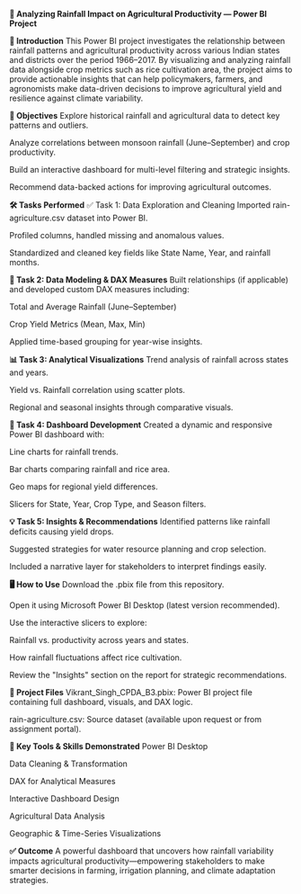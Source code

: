 **🌾 Analyzing Rainfall Impact on Agricultural Productivity — Power BI Project**

**📌 Introduction**
This Power BI project investigates the relationship between rainfall patterns and agricultural productivity across various Indian states and districts over the period 1966–2017. By visualizing and analyzing rainfall data alongside crop metrics such as rice cultivation area, the project aims to provide actionable insights that can help policymakers, farmers, and agronomists make data-driven decisions to improve agricultural yield and resilience against climate variability.

**🎯 Objectives**
Explore historical rainfall and agricultural data to detect key patterns and outliers.

Analyze correlations between monsoon rainfall (June–September) and crop productivity.

Build an interactive dashboard for multi-level filtering and strategic insights.

Recommend data-backed actions for improving agricultural outcomes.

**🛠️ Tasks Performed**
✅ Task 1: Data Exploration and Cleaning
Imported rain-agriculture.csv dataset into Power BI.

Profiled columns, handled missing and anomalous values.

Standardized and cleaned key fields like State Name, Year, and rainfall months.

**🔧 Task 2: Data Modeling & DAX Measures**
Built relationships (if applicable) and developed custom DAX measures including:

Total and Average Rainfall (June–September)

Crop Yield Metrics (Mean, Max, Min)

Applied time-based grouping for year-wise insights.

**📊 Task 3: Analytical Visualizations**
Trend analysis of rainfall across states and years.

Yield vs. Rainfall correlation using scatter plots.

Regional and seasonal insights through comparative visuals.

**📍 Task 4: Dashboard Development**
Created a dynamic and responsive Power BI dashboard with:

Line charts for rainfall trends.

Bar charts comparing rainfall and rice area.

Geo maps for regional yield differences.

Slicers for State, Year, Crop Type, and Season filters.

**💡 Task 5: Insights & Recommendations**
Identified patterns like rainfall deficits causing yield drops.

Suggested strategies for water resource planning and crop selection.

Included a narrative layer for stakeholders to interpret findings easily.

**🖥️ How to Use**
Download the .pbix file from this repository.

Open it using Microsoft Power BI Desktop (latest version recommended).

Use the interactive slicers to explore:

Rainfall vs. productivity across years and states.

How rainfall fluctuations affect rice cultivation.

Review the "Insights" section on the report for strategic recommendations.

**📁 Project Files**
Vikrant_Singh_CPDA_B3.pbix: Power BI project file containing full dashboard, visuals, and DAX logic.

rain-agriculture.csv: Source dataset (available upon request or from assignment portal).

**📌 Key Tools & Skills Demonstrated**
Power BI Desktop

Data Cleaning & Transformation

DAX for Analytical Measures

Interactive Dashboard Design

Agricultural Data Analysis

Geographic & Time-Series Visualizations

**✅ Outcome**
A powerful dashboard that uncovers how rainfall variability impacts agricultural productivity—empowering stakeholders to make smarter decisions in farming, irrigation planning, and climate adaptation strategies.
